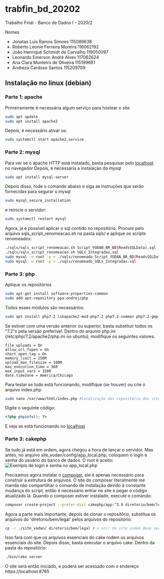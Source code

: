 
# trabfin_bd_20202
Trabalho Final - Banco de Dados I - 2020/2

Nomes
- Jonatas Luis Ramos Simoes 115089638
- Roberto Leonie Ferreira Moreira 116062192
- João Henrique Schmidt de Carvalho 119050097
- Leonardo Emerson André Alves 117062624
- Ana Clara Monteiro de Oliveira 115199661
- Andreza Cardoso Santos  115209709

## Instalação no linux (debian)
### Parte 1: apache
Primeiramente é necessária algum serviço para hostear o site
```sh
sudo apt update
sudo apt install apache2
```
Depois, é necessário ativar os:
```sh
sudo systemctl start apache2.service
```
### Parte 2: mysql
Para ver se o apache HTTP está instalado, basta pesquisar pelo [localhost](http://locahost) no navegador
Depois, é necessária a instalação do mysql
```sh
sudo apt install mysql-server
```
Depois disso, rode o comando abaixo e siga as instruções que serão fornecidas para segurar o mysql
```sh
sudo mysql_secure_installation
```
e reinicie o servidor:
```sh
sudo systemctl restart mysql
```
Agora, já é possível aplicar o sql contido no repositório.
Procure pelo arquivo sqls_script_renomeacao.sh na pasta sqls/ e aplique os scripts renomeados:
```sh
./sqls/sqls_script_renomeacao.sh Script_VODAN_BR_BD(ReadsSQLData).sql
./sqls/sqls_script_renomeacao.sh SQLs_Integradas.sql
sudo mysql -u root -p < ./sqls/renomeado_Script_VODAN_BR_BD(ReadsSQLData).sql
sudo mysql -u root -p < ./sqls/renomeado_SQLs_Integradas.sql
```
### Parte 3: php
Aplique os repositórios
```sh
sudo apt-get install software-properties-common
sudo add-apt-repository ppa:ondrej/php
```
Todos esses módulos são necessários:
```sh
sudo apt install php7.2 libapache2-mod-php7.2 php7.2-common php7.2-gmp php7.2-curl php7.2-intl php7.2-mbstring php7.2-xmlrpc php7.2-mysql php7.2-gd php7.2-imap php7.2-ldap php-cas php7.2-bcmath php7.2-xml php7.2-cli php7.2-zip php7.2-sqlite3
```
Se estiver com uma versão anterior ou superior, basta substituir todos os "7.2"s pela versão preferível.
Dentro do arquivo php.ini (/etc/php/7.2/apache2/php.ini no ubuntu), modifique os seguintes valores:
```vim
file_uploads = On
allow_url_fopen = On
short_open_tag = On
memory_limit = 256M
upload_max_filesize = 100M
max_execution_time = 360
max_input_vars = 1500
date.timezone = America/Chicago
```
Para testar se tudo está funcionando, modifique (se houver) ou crie o arquivo index.php
```sh
sudo nano /var/www/html/index.php #localização dos repositório dos sites no linux
```
Digite o seguinte código:
```php
<?php phpinfo(); ?>
```
E veja se está funcionando no [localhost](http://localhost/index.php)

### Parte 3: cakephp
Se tudo já está em ordem, agora chegou a hora de lançar o servidor.
Mas antes, no arquivo site_vodan/config/app_local.php, coloquem o login e senha do usuário do banco de dados.
O root é aceito:
![Exemplo de login e senha no app_local.php](https://user-images.githubusercontent.com/51456769/121438851-25e67800-c95b-11eb-9ab6-560686b531b7.png)

Precisamos agora instalar o [composer](http://localhost/index.php), ele é apenas necessário para construir a estrutura de arquivos.
O site do composer literalmente me manda não compartilhar o comando de instalação devido à constante mudança do script, então é necessário entrar no site e pegar o código atualizado lá. Quando o composer estiver instalado, execute o comando:
```sh
composer create-project --prefer-dist cakephp/app:^3.9 diretorio/bem/legal
```
Agora a parte mais importante, depois de clonar o repositório, substitua os arquivos do 'diretorio/bem/legal' pelos arquivos do repositório:
```sh
cp -r ./site_vodan/ diretorio/bem/legal # o src/ do site_vodan deve ser o mesmo do src/ do diretorio legal
```
Isso fara com que os arquivos essenciais do cake rodem os arquivos essenciais do site.
Depois disso, basta executar o arquivo cake. Dentro da pasta do repositório:
```sh
./bin/cake server
```
O site será então iniciado, e poderá ser acessado com o endereço https://localhost:8765
